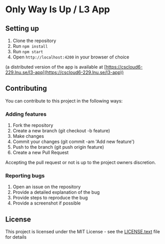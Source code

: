 # Only Way Is Up / L3 App

## Setting up

1. Clone the repository
2. Run `npm install`
3. Run `npm start`
4. Open `http://localhost:4200` in your browser of choice

(a distributed version of the app is available at [https://cscloud6-229.lnu.se/l3-app](https://cscloud6-229.lnu.se/l3-app))

## Contributing

You can contribute to this project in the following ways:

### Adding features

1. Fork the repository
2. Create a new branch (git checkout -b feature)
3. Make changes
4. Commit your changes (git commit -am 'Add new feature')
5. Push to the branch (git push origin feature)
6. Create a new Pull Request

Accepting the pull request or not is up to the project owners discretion.

### Reporting bugs

1. Open an issue on the repository
2. Provide a detailed explanation of the bug
3. Provide steps to reproduce the bug
4. Provide a screenshot if possible

## License

This project is licensed under the MIT License - see the [LICENSE.text](LICENSE.text) file for details
